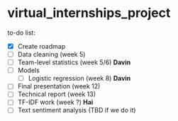 # virtual_internships_project

to-do list:
- [x] Create roadmap
- [ ] Data cleaning (week 5)
- [ ] Team-level statistics (week 5/6) __Davin__
- [ ] Models 
    - [ ] Logistic regression (week 8) __Davin__
- [ ] Final presentation (week 12)
- [ ] Technical report (week 13)
- [ ] TF-IDF work (week ?) __Hai__
- [ ] Text sentiment analysis (TBD if we do it)
